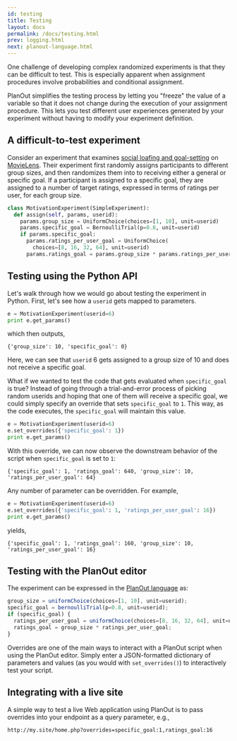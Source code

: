 ```yaml
---
id: testing
title: Testing
layout: docs
permalink: /docs/testing.html
prev: logging.html
next: planout-language.html
---
```


One challenge of developing complex randomized experiments is that they
can be difficult to test. This is especially apparent when assignment procedures
involve probabilities and conditional assignment.

PlanOut simplifies the testing process by letting you "freeze" the value of a variable
so that it does not change during the execution of your assignment procedure.
This lets you test different user experiences generated by your experiment
without having to modify your experiment definition.

## A difficult-to-test experiment
Consider an experiment that examines [social loafing and goal-setting](http://repository.cmu.edu/cgi/viewcontent.cgi?article=1087&context=hcii) on [MovieLens](http://en.wikipedia.org/wiki/MovieLens).
Their experiment first randomly assigns participants to different group sizes,
and then randomizes them into to receiving either a general or specific goal.
If a participant is assigned to a specific goal, they are assigned to a number
of target ratings, expressed in terms of ratings per user, for each group size.


```python
class MotivationExperiment(SimpleExperiment):
  def assign(self, params, userid):
    params.group_size = UniformChoice(choices=[1, 10], unit=userid)
    params.specific_goal = BernoulliTrial(p=0.8, unit=userid)
    if params.specific_goal:
      params.ratings_per_user_goal = UniformChoice(
        choices=[8, 16, 32, 64], unit=userid)
      params.ratings_goal = params.group_size * params.ratings_per_user_goal
```


## Testing using the Python API

Let's walk through how we would go about testing the experiment in Python.
First, let's see how a `userid` gets mapped to parameters.

```python
e = MotivationExperiment(userid=6)
print e.get_params()
```

which then outputs,

```
{'group_size': 10, 'specific_goal': 0}
```

Here, we can see that `userid` 6 gets assigned to a group size of 10 and does
not receive a specific goal.

What if we wanted to test the code that gets evaluated when `specific_goal` is
true? Instead of going through a trial-and-error process of picking random
userids and hoping that one of them will receive a specific goal, we could
simply specify an override that sets `specific_goal` to `1`. This way, as
the code executes, the `specific_goal` will maintain this value.

```python
e = MotivationExperiment(userid=6)
e.set_overrides({'specific_goal': 1})
print e.get_params()
```

With this override, we can now observe the downstream behavior of the script when `specific_goal` is set to `1`:

```
{'specific_goal': 1, 'ratings_goal': 640, 'group_size': 10, 'ratings_per_user_goal': 64}
```

Any number of parameter can be overridden. For example,

```python
e = MotivationExperiment(userid=6)
e.set_overrides({'specific_goal': 1, 'ratings_per_user_goal': 16})
print e.get_params()
```

yields,

```
{'specific_goal': 1, 'ratings_goal': 160, 'group_size': 10, 'ratings_per_user_goal': 16}
```

## Testing with the PlanOut editor
The experiment can be expressed in the
[PlanOut language](interpreter.html) as:

```javascript
group_size = uniformChoice(choices=[1, 10], unit=userid);
specific_goal = bernoulliTrial(p=0.8, unit=userid);
if (specific_goal) {
  ratings_per_user_goal = uniformChoice(choices=[8, 16, 32, 64], unit=userid);
  ratings_goal = group_size * ratings_per_user_goal;
}
```

Overrides are one of the main ways to interact with a PlanOut script when using
the PlanOut editor. Simply enter a JSON-formatted dictionary of parameters and
values (as you would with `set_overrides()`) to interactively test your script.



## Integrating with a live site
A simple way to test a live Web application using PlanOut is to pass overrides
into your endpoint as a query parameter, e.g.,

```
http://my.site/home.php?overrides=specific_goal:1,ratings_goal:16
```
